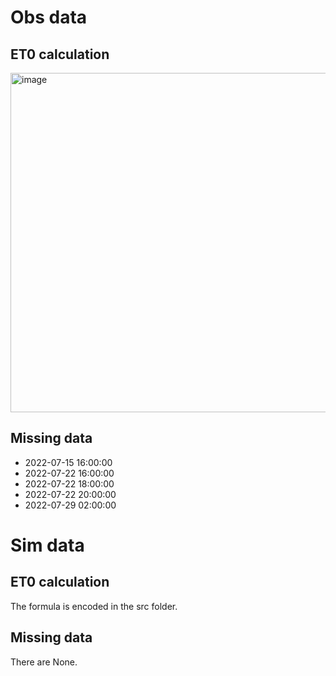 # Obs data

## ET0 calculation 

<img width="543" alt="image" src="https://user-images.githubusercontent.com/41596745/207830808-f53a37d2-efca-423c-a0c2-dd3d0600a806.png">

## Missing data

- 2022-07-15 16:00:00
- 2022-07-22 16:00:00
- 2022-07-22 18:00:00
- 2022-07-22 20:00:00
- 2022-07-29 02:00:00

# Sim data

## ET0 calculation

The formula is encoded in the src folder.

## Missing data

There are None.
